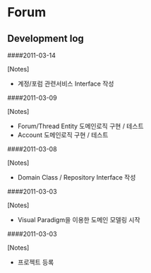 ﻿Forum
========================


Development log
---------------

####2011-03-14

[Notes]

* 계정/포럼 관련서비스 Interface 작성

####2011-03-09

[Notes]

* Forum/Thread Entity 도메인로직 구현 / 테스트
* Account 도메인로직 구현 / 테스트

####2011-03-08

[Notes]

* Domain Class / Repository Interface 작성

####2011-03-03

[Notes]

* Visual Paradigm을 이용한 도메인 모델링 시작


####2011-03-03

[Notes]

* 프로젝트 등록